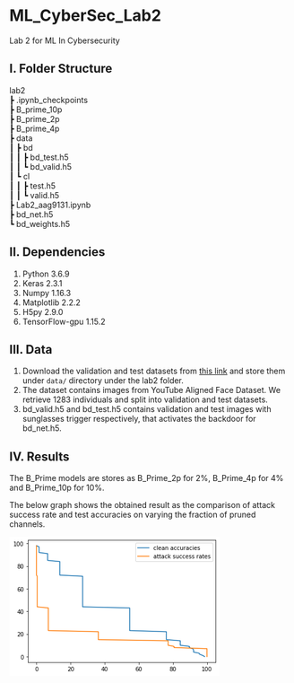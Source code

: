 # ML_CyberSec_Lab2
Lab 2 for ML In Cybersecurity  

## I. Folder Structure
lab2  
 ┣ .ipynb_checkpoints  
 ┣ B_prime_10p  
 ┣ B_prime_2p  
 ┣ B_prime_4p  
 ┣ data  
 ┃ ┣ bd  
 ┃ ┃ ┣ bd_test.h5  
 ┃ ┃ ┗ bd_valid.h5  
 ┃ ┗ cl  
 ┃ ┃ ┣ test.h5  
 ┃ ┃ ┗ valid.h5  
 ┣ Lab2_aag9131.ipynb  
 ┣ bd_net.h5  
 ┗ bd_weights.h5  

## II. Dependencies
   1. Python 3.6.9
   2. Keras 2.3.1
   3. Numpy 1.16.3
   4. Matplotlib 2.2.2
   5. H5py 2.9.0
   6. TensorFlow-gpu 1.15.2
   
## III. Data
   1. Download the validation and test datasets from [this link](https://drive.google.com/drive/folders/1Rs68uH8Xqa4j6UxG53wzD0uyI8347dSq?usp=sharing) and store them under `data/` directory under the lab2 folder.
   2. The dataset contains images from YouTube Aligned Face Dataset. We retrieve 1283 individuals and split into validation and test datasets.
   3. bd_valid.h5 and bd_test.h5 contains validation and test images with sunglasses trigger respectively, that activates the backdoor for bd_net.h5. 
 
## IV. Results
The B_Prime models are stores as B_Prime_2p for 2%, B_Prime_4p for 4% and B_Prime_10p for 10%.  
  
The below graph shows the obtained result as the comparison of attack success rate and test accuracies on varying the fraction of pruned channels.  
  
![Graph](diagram/graph.png)